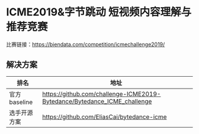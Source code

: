 
# ICME2019&字节跳动 短视频内容理解与推荐竞赛

比赛链接：https://biendata.com/competition/icmechallenge2019/

## 解决方案
|排名|地址|
|----|----|
|官方baseline|https://github.com/challenge-ICME2019-Bytedance/Bytedance_ICME_challenge|
|选手开源方案| https://github.com/EliasCai/bytedance-icme|
